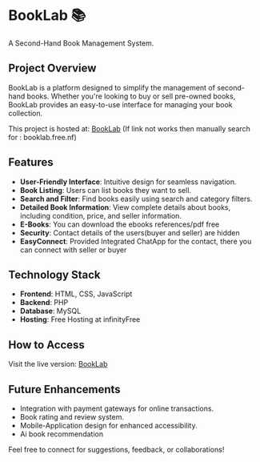# BookLab 📚
A Second-Hand Book Management System.

## Project Overview
BookLab is a platform designed to simplify the management of second-hand books. Whether you're looking to buy or sell pre-owned books, BookLab provides an easy-to-use interface for managing your book collection. 

This project is hosted at: [BookLab](http://booklab.free.nf)
(If link not works then manually search for : booklab.free.nf)

## Features
- **User-Friendly Interface**: Intuitive design for seamless navigation.
- **Book Listing**: Users can list books they want to sell.
- **Search and Filter**: Find books easily using search and category filters.
- **Detailed Book Information**: View complete details about books, including condition, price, and seller information.
- **E-Books**: You can download the ebooks references/pdf free
- **Security**: Contact details of the users(buyer and seller) are hidden
- **EasyConnect**: Provided Integrated ChatApp for the contact, there you can connect with seller or buyer

## Technology Stack
- **Frontend**: HTML, CSS, JavaScript
- **Backend**: PHP
- **Database**: MySQL
- **Hosting**: Free Hosting at infinityFree

## How to Access
Visit the live version: [BookLab](http://booklab.free.nf)

## Future Enhancements
- Integration with payment gateways for online transactions.
- Book rating and review system.
- Mobile-Application design for enhanced accessibility.
- Ai book recommendation


Feel free to connect for suggestions, feedback, or collaborations!

